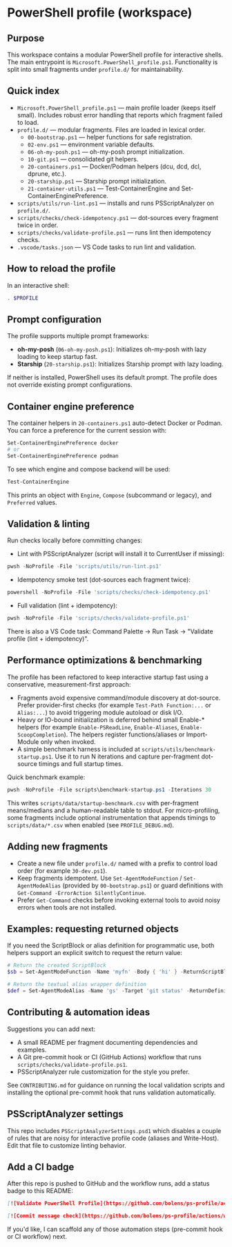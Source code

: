PowerShell profile (workspace)
===============================

Purpose
-------
This workspace contains a modular PowerShell profile for interactive shells. The
main entrypoint is `Microsoft.PowerShell_profile.ps1`. Functionality is split into
small fragments under `profile.d/` for maintainability.

Quick index
-----------
- `Microsoft.PowerShell_profile.ps1` — main profile loader (keeps itself small). Includes robust error handling that reports which fragment failed to load.
- `profile.d/` — modular fragments. Files are loaded in lexical order.
  - `00-bootstrap.ps1` — helper functions for safe registration.
  - `02-env.ps1` — environment variable defaults.
  - `06-oh-my-posh.ps1` — oh-my-posh prompt initialization.
  - `10-git.ps1` — consolidated git helpers.
  - `20-containers.ps1` — Docker/Podman helpers (dcu, dcd, dcl, dprune, etc.).
  - `20-starship.ps1` — Starship prompt initialization.
  - `21-container-utils.ps1` — Test-ContainerEngine and Set-ContainerEnginePreference.
- `scripts/utils/run-lint.ps1` — installs and runs PSScriptAnalyzer on `profile.d/`.
- `scripts/checks/check-idempotency.ps1` — dot-sources every fragment twice in order.
- `scripts/checks/validate-profile.ps1` — runs lint then idempotency checks.
- `.vscode/tasks.json` — VS Code tasks to run lint and validation.

How to reload the profile
-------------------------
In an interactive shell:

```powershell
. $PROFILE
```

Prompt configuration
--------------------
The profile supports multiple prompt frameworks:

- **oh-my-posh** (`06-oh-my-posh.ps1`): Initializes oh-my-posh with lazy loading to keep startup fast.
- **Starship** (`20-starship.ps1`): Initializes Starship prompt with lazy loading.

If neither is installed, PowerShell uses its default prompt. The profile does not override existing prompt configurations.

Container engine preference
---------------------------
The container helpers in `20-containers.ps1` auto-detect Docker or Podman. You can
force a preference for the current session with:

```powershell
Set-ContainerEnginePreference docker
# or
Set-ContainerEnginePreference podman
```

To see which engine and compose backend will be used:

```powershell
Test-ContainerEngine
```

This prints an object with `Engine`, `Compose` (subcommand or legacy), and
`Preferred` values.

Validation & linting
--------------------
Run checks locally before committing changes:

- Lint with PSScriptAnalyzer (script will install it to CurrentUser if missing):

```powershell
pwsh -NoProfile -File 'scripts/utils/run-lint.ps1'
```

- Idempotency smoke test (dot-sources each fragment twice):

```powershell
powershell -NoProfile -File 'scripts/checks/check-idempotency.ps1'
```

- Full validation (lint + idempotency):

```powershell
pwsh -NoProfile -File 'scripts/checks/validate-profile.ps1'
```

There is also a VS Code task: Command Palette → Run Task → "Validate profile (lint + idempotency)".

Performance optimizations & benchmarking
---------------------------------------
The profile has been refactored to keep interactive startup fast using a
conservative, measurement-first approach:

- Fragments avoid expensive command/module discovery at dot-source. Prefer
  provider-first checks (for example `Test-Path Function:...` or `Alias:...`) to
  avoid triggering module autoload or disk I/O.
- Heavy or IO-bound initialization is deferred behind small Enable-* helpers
  (for example `Enable-PSReadLine`, `Enable-Aliases`, `Enable-ScoopCompletion`).
  The helpers register functions/aliases or Import-Module only when invoked.
- A simple benchmark harness is included at `scripts/utils/benchmark-startup.ps1`.
  Use it to run N iterations and capture per-fragment dot-source timings and
  full startup times.

Quick benchmark example:

```powershell
pwsh -NoProfile -File scripts\benchmark-startup.ps1 -Iterations 30
```

This writes `scripts/data/startup-benchmark.csv` with per-fragment means/medians
and a human-readable table to stdout. For micro-profiling, some fragments
include optional instrumentation that appends timings to `scripts/data/*.csv` when
enabled (see `PROFILE_DEBUG.md`).

Adding new fragments
--------------------
- Create a new file under `profile.d/` named with a prefix to control load order
  (for example `30-dev.ps1`).
- Keep fragments idempotent. Use `Set-AgentModeFunction` / `Set-AgentModeAlias`
  (provided by `00-bootstrap.ps1`) or guard definitions with `Get-Command -ErrorAction SilentlyContinue`.
- Prefer `Get-Command` checks before invoking external tools to avoid noisy
  errors when tools are not installed.

Examples: requesting returned objects
-----------------------------------
If you need the ScriptBlock or alias definition for programmatic use, both
helpers support an explicit switch to request the return value:

```powershell
# Return the created ScriptBlock
$sb = Set-AgentModeFunction -Name 'myfn' -Body { 'hi' } -ReturnScriptBlock

# Return the textual alias wrapper definition
$def = Set-AgentModeAlias -Name 'gs' -Target 'git status' -ReturnDefinition
```

Contributing & automation ideas
-------------------------------
Suggestions you can add next:
- A small README per fragment documenting dependencies and examples.
- A Git pre-commit hook or CI (GitHub Actions) workflow that runs `scripts/checks/validate-profile.ps1`.
- PSScriptAnalyzer rule customization for the style you prefer.

See `CONTRIBUTING.md` for guidance on running the local validation scripts and
installing the optional pre-commit hook that runs validation automatically.

PSScriptAnalyzer settings
------------------------
This repo includes `PSScriptAnalyzerSettings.psd1` which disables a couple of
rules that are noisy for interactive profile code (aliases and Write-Host).
Edit that file to customize linting behavior.

Add a CI badge
--------------
After this repo is pushed to GitHub and the workflow runs, add a status badge to
this README:

```markdown
[![Validate PowerShell Profile](https://github.com/bolens/ps-profile/actions/workflows/validate-profile.yml/badge.svg)](https://github.com/bolens/ps-profile/actions/workflows/validate-profile.yml)

[![Commit message check](https://github.com/bolens/ps-profile/actions/workflows/commit-message-check.yml/badge.svg)](https://github.com/bolens/ps-profile/actions/workflows/commit-message-check.yml)
```

If you'd like, I can scaffold any of those automation steps (pre-commit hook or CI workflow) next.
